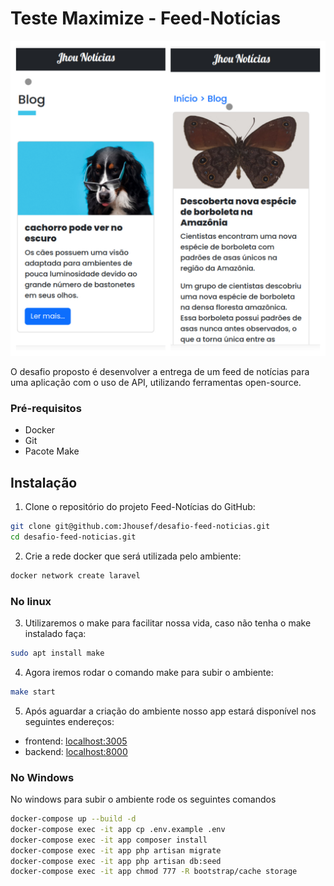 # Teste Maximize - Feed-Notícias

![capa](doc/capa.jpg)

O desafio proposto é desenvolver a entrega de um feed de notícias para uma
aplicação com o uso de API, utilizando ferramentas open-source.

### Pré-requisitos

- Docker
- Git
- Pacote Make

## Instalação

1. Clone o repositório do projeto Feed-Notícias do GitHub:

```sh
git clone git@github.com:Jhousef/desafio-feed-noticias.git
cd desafio-feed-noticias.git
```

2. Crie a rede docker que será utilizada pelo ambiente:

```sh
docker network create laravel
```

### No linux

3. Utilizaremos o make para facilitar nossa vida, caso não tenha o make instalado faça:

```sh
sudo apt install make
```

4. Agora iremos rodar o comando make para subir o ambiente:

```sh
make start
```

5. Após aguardar a criação do ambiente nosso app estará disponível nos seguintes endereços:

- frontend: [localhost:3005](http://localhost:3005)
- backend: [localhost:8000](http://localhost:8000)

### No Windows

No windows para subir o ambiente rode os seguintes comandos

```sh
docker-compose up --build -d
docker-compose exec -it app cp .env.example .env
docker-compose exec -it app composer install
docker-compose exec -it app php artisan migrate
docker-compose exec -it app php artisan db:seed
docker-compose exec -it app chmod 777 -R bootstrap/cache storage
```
